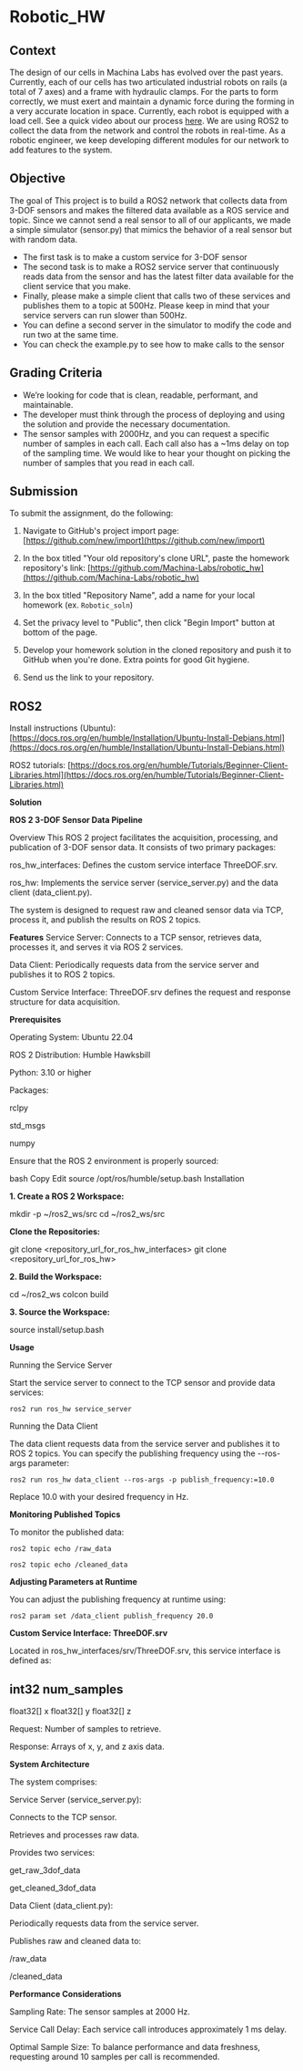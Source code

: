 # Robotic_HW
## Context
The design of our cells in Machina Labs has evolved over the past years. Currently, each of our cells has two articulated industrial robots on rails (a total of 7 axes) and a frame with hydraulic clamps. For the parts to form correctly, we must exert and maintain a dynamic force during the forming in a very accurate location in space. Currently, each robot is equipped with a load cell. See a quick video about our process [here](https://www.youtube.com/watch?v=iqYMprTEXRI). We are using ROS2 to collect the data from the network and control the robots in real-time. As a robotic engineer, we keep developing different modules for our network to add features to the system.  
 
## Objective
The goal of This project is to build a ROS2 network that collects data from 3-DOF sensors and makes the filtered data available as a ROS service and topic. Since we cannot send a real sensor to all of our applicants, we made a simple simulator (sensor.py) that mimics the behavior of a real sensor but with random data. 
- The first task is to make a custom service for 3-DOF sensor 
- The second task is to make a ROS2 service server that continuously reads data from the sensor and has the latest filter data available for the client service that you make. 
- Finally, please make a simple client that calls two of these services and publishes them to a topic at 500Hz. Please keep in mind that your service servers can run slower than 500Hz. 
- You can define a second server in the simulator to modify the code and run two at the same time.
- You can check the example.py to see how to make calls to the sensor

## Grading Criteria
- We’re looking for code that is clean, readable, performant, and maintainable.
- The developer must think through the process of deploying and using the solution and provide the necessary documentation. 
- The sensor samples with 2000Hz, and you can request a specific number of samples in each call. Each call also has a ~1ms delay on top of the sampling time. We would like to hear your thought on picking the number of samples that you read in each call. 

## Submission
To submit the assignment, do the following:

1. Navigate to GitHub's project import page: [https://github.com/new/import](https://github.com/new/import)

2. In the box titled "Your old repository's clone URL", paste the homework repository's link: [https://github.com/Machina-Labs/robotic_hw](https://github.com/Machina-Labs/robotic_hw)

3. In the box titled "Repository Name", add a name for your local homework (ex. `Robotic_soln`)

4. Set the privacy level to "Public", then click "Begin Import" button at bottom of the page.

5. Develop your homework solution in the cloned repository and push it to GitHub when you're done. Extra points for good Git hygiene.

6. Send us the link to your repository.

## ROS2
Install instructions (Ubuntu): [https://docs.ros.org/en/humble/Installation/Ubuntu-Install-Debians.html](https://docs.ros.org/en/humble/Installation/Ubuntu-Install-Debians.html)

ROS2 tutorials: [https://docs.ros.org/en/humble/Tutorials/Beginner-Client-Libraries.html](https://docs.ros.org/en/humble/Tutorials/Beginner-Client-Libraries.html)


**Solution**

**ROS 2 3-DOF Sensor Data Pipeline**

Overview
This ROS 2 project facilitates the acquisition, processing, and publication of 3-DOF sensor data. It consists of two primary packages:

ros_hw_interfaces: Defines the custom service interface ThreeDOF.srv.

ros_hw: Implements the service server (service_server.py) and the data client (data_client.py).

The system is designed to request raw and cleaned sensor data via TCP, process it, and publish the results on ROS 2 topics.

**Features**
Service Server: Connects to a TCP sensor, retrieves data, processes it, and serves it via ROS 2 services.

Data Client: Periodically requests data from the service server and publishes it to ROS 2 topics.

Custom Service Interface: ThreeDOF.srv defines the request and response structure for data acquisition.

**Prerequisites**

Operating System: Ubuntu 22.04

ROS 2 Distribution: Humble Hawksbill

Python: 3.10 or higher

Packages:

rclpy

std_msgs

numpy

Ensure that the ROS 2 environment is properly sourced:

bash
Copy
Edit
source /opt/ros/humble/setup.bash
Installation

**1. Create a ROS 2 Workspace:**

mkdir -p ~/ros2_ws/src
cd ~/ros2_ws/src

**Clone the Repositories:**

git clone <repository_url_for_ros_hw_interfaces>
git clone <repository_url_for_ros_hw>

**2. Build the Workspace:**

cd ~/ros2_ws
colcon build

**3. Source the Workspace:**

source install/setup.bash

**Usage**


Running the Service Server

Start the service server to connect to the TCP sensor and provide data services:

`ros2 run ros_hw service_server`

Running the Data Client

The data client requests data from the service server and publishes it to ROS 2 topics. You can specify the publishing frequency using the --ros-args parameter:


`ros2 run ros_hw data_client --ros-args -p publish_frequency:=10.0`

Replace 10.0 with your desired frequency in Hz.

**Monitoring Published Topics**

To monitor the published data:

`ros2 topic echo /raw_data`

`ros2 topic echo /cleaned_data`

**Adjusting Parameters at Runtime**

You can adjust the publishing frequency at runtime using:

`ros2 param set /data_client publish_frequency 20.0`

**Custom Service Interface: ThreeDOF.srv**

Located in ros_hw_interfaces/srv/ThreeDOF.srv, this service interface is defined as:

int32 num_samples
---
float32[] x
float32[] y
float32[] z

Request: Number of samples to retrieve.

Response: Arrays of x, y, and z axis data.

**System Architecture**

The system comprises:

Service Server (service_server.py):

Connects to the TCP sensor.

Retrieves and processes raw data.

Provides two services:

get_raw_3dof_data

get_cleaned_3dof_data

Data Client (data_client.py):

Periodically requests data from the service server.

Publishes raw and cleaned data to:

/raw_data

/cleaned_data

**Performance Considerations**

Sampling Rate: The sensor samples at 2000 Hz.

Service Call Delay: Each service call introduces approximately 1 ms delay.

Optimal Sample Size: To balance performance and data freshness, requesting around 10 samples per call is recommended.

